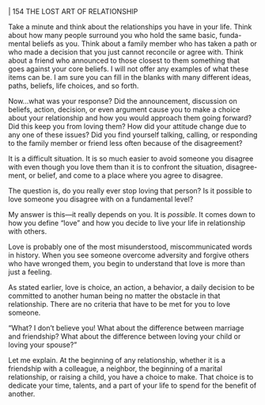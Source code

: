 | 154 THE LOST ART OF RELATIONSHIP

Take a minute and think about the relationships you have in your life.
Think about how many people surround you who hold the same basic, funda-
mental beliefs as you. Think about a family member who has taken a path or
who made a decision that you just cannot reconcile or agree with. Think about
a friend who announced to those closest to them something that goes against
your core beliefs. I will not offer any examples of what these items can be. I
am sure you can fill in the blanks with many different ideas, paths, beliefs, life
choices, and so forth.

Now...what was your response?
Did the announcement, discussion on beliefs, action, decision, or even
argument cause you to make a choice about your relationship and how you
would approach them going forward? Did this keep you from loving them?
How did your attitude change due to any one of these issues? Did you find
yourself talking, calling, or responding to the family member or friend less
often because of the disagreement?

It is a difficult situation. It is so much easier to avoid someone you disagree
with even though you love them than it is to confront the situation, disagree-
ment, or belief, and come to a place where you agree to disagree.

The question is, do you really ever stop loving that person? Is it possible
to love someone you disagree with on a fundamental level?

My answer is this—it really depends on you. It is _possible_. It comes down
to how you define “love” and how you decide to live your life in relationship
with others.

Love is probably one of the most misunderstood, miscommunicated words
in history. When you see someone overcome adversity and forgive others who
have wronged them, you begin to understand that love is more than just a feeling.

As stated earlier, love is choice, an action, a behavior, a daily decision to be
committed to another human being no matter the obstacle in that relationship.
There are no criteria that have to be met for you to love someone.

“What? I don’t believe you! What about the difference between marriage
and friendship? What about the difference between loving your child or loving
your spouse?”

Let me explain.
At the beginning of any relationship, whether it is a friendship with a
colleague, a neighbor, the beginning of a marital relationship, or raising a child,
you have a choice to make. That choice is to dedicate your time, talents, and a
part of your life to spend for the benefit of another.

